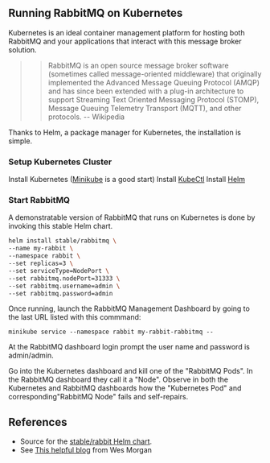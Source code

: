 ## Running RabbitMQ on Kubernetes ##

Kubernetes is an ideal container management platform for hosting both RabbitMQ and your applications that interact with this message broker solution.

>> RabbitMQ is an open source message broker software (sometimes called message-oriented middleware) that originally implemented the Advanced Message Queuing Protocol (AMQP) and has since been extended with a plug-in architecture to support Streaming Text Oriented Messaging Protocol (STOMP), Message Queuing Telemetry Transport (MQTT), and other protocols. -- Wikipedia

Thanks to Helm, a package manager for Kubernetes, the installation is simple.

### Setup Kubernetes Cluster ###

Install Kubernetes ([Minikube](https://kubernetes.io/docs/tasks/tools/install-minikube/) is a good start)
Install [KubeCtl](https://kubernetes.io/docs/tasks/tools/install-kubectl/)
Install [Helm](https://docs.helm.sh/using_helm/)

### Start RabbitMQ ###
A demonstratable version of RabbitMQ that runs on Kubernetes is done by invoking this stable Helm chart.  

``` sh
helm install stable/rabbitmq \
--name my-rabbit \
--namespace rabbit \
--set replicas=3 \
--set serviceType=NodePort \
--set rabbitmq.nodePort=31333 \
--set rabbitmq.username=admin \
--set rabbitmq.password=admin
```

Once running, launch the RabbitMQ Management Dashboard by going to the last URL listed with this commmand:

```
minikube service --namespace rabbit my-rabbit-rabbitmq -- 
```

At the RabbitMQ dashboard login prompt the user name and password is admin/admin.

Go into the Kubernetes dashboard and kill one of the "RabbitMQ Pods". In the RabbitMQ dashboard they call it a "Node". Observe in both the Kubernetes and RabbitMQ dashboards how the "Kubernetes Pod" and corresponding"RabbitMQ Node" fails and self-repairs.

## References ##

- Source for the [stable/rabbit Helm chart](https://github.com/helm/charts/tree/master/stable/rabbitmq).
- See [This helpful blog](https://wesmorgan.svbtle.com/rabbitmq-cluster-on-kubernetes-with-statefulsets) from Wes Morgan
